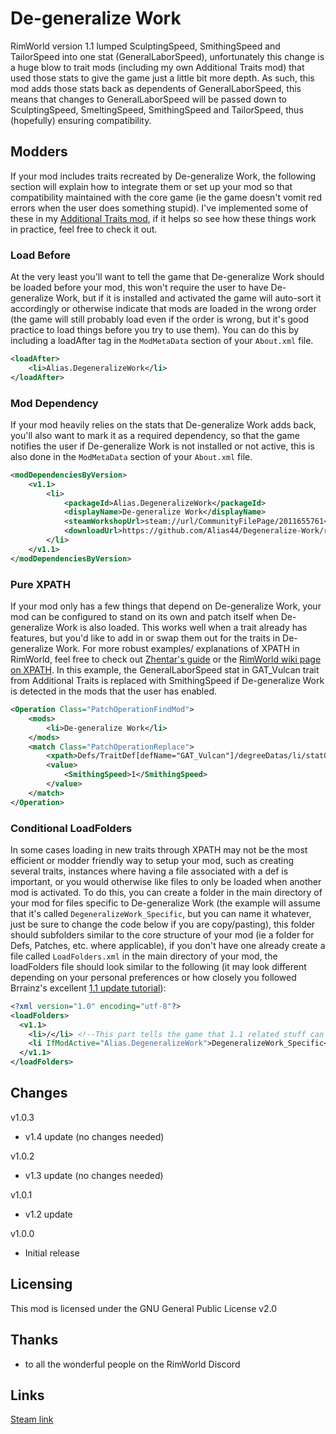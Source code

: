 # De-generalize Work
RimWorld version 1.1 lumped SculptingSpeed, SmithingSpeed and TailorSpeed into one stat (GeneralLaborSpeed), unfortunately this change is a huge blow to trait mods (including my own Additional Traits mod) that used those stats to give the game just a little bit more depth. As such, this mod adds those stats back as dependents of GeneralLaborSpeed, this means that changes to GeneralLaborSpeed will be passed down to SculptingSpeed, SmeltingSpeed, SmithingSpeed and TailorSpeed, thus (hopefully) ensuring compatibility.

## Modders
If your mod includes traits recreated by De-generalize Work, the following section will explain how to integrate them or set up your mod so that compatibility maintained with the core game (ie the game doesn't vomit red errors when the user does something stupid). I've implemented some of these in my [Additional Traits mod](https://github.com/Alias44/Gewens-Additional-Traits), if it helps so see how these things work in practice, feel free to check it out.

### Load Before
At the very least you'll want to tell the game that De-generalize Work should be loaded before your mod, this won't require the user to have De-generalize Work, but if it is installed and activated the game will auto-sort it accordingly or otherwise indicate that mods are loaded in the wrong order (the game will still probably load even if the order is wrong, but it's good practice to load things before you try to use them). You can do this by including a loadAfter tag in the ```ModMetaData``` section of your ```About.xml``` file.
```XML
<loadAfter>
	<li>Alias.DegeneralizeWork</li>
</loadAfter>
```

### Mod Dependency
If your mod heavily relies on the stats that De-generalize Work adds back, you'll also want to mark it as a required dependency, so that the game notifies the user if De-generalize Work is not installed or not active, this is also done in the ```ModMetaData``` section of your ```About.xml``` file.
```XML
<modDependenciesByVersion>
    <v1.1>
        <li>
            <packageId>Alias.DegeneralizeWork</packageId>
            <displayName>De-generalize Work</displayName>
            <steamWorkshopUrl>steam://url/CommunityFilePage/2011655761</steamWorkshopUrl>
            <downloadUrl>https://github.com/Alias44/Degeneralize-Work/releases/latest</downloadUrl>
        </li>
    </v1.1>
</modDependenciesByVersion>
```

### Pure XPATH
If your mod only has a few things that depend on De-generalize Work, your mod can be configured to stand on its own and patch itself when De-generalize Work is also loaded. This works well when a trait already has features, but you'd like to add in or swap them out for the traits in De-generalize Work. For more robust examples/ explanations of XPATH in RimWorld, feel free to check out [Zhentar's guide](https://gist.github.com/Zhentar/4a1b71cea45b9337f70b30a21d868782) or the [RimWorld wiki page on XPATH](https://rimworldwiki.com/wiki/Modding_Tutorials/PatchOperations). In this example, the GeneralLaborSpeed stat in GAT_Vulcan trait from Additional Traits is replaced with SmithingSpeed if De-generalize Work is detected in the mods that the user has enabled.
```XML
<Operation Class="PatchOperationFindMod">
	<mods>
		<li>De-generalize Work</li>
	</mods>
	<match Class="PatchOperationReplace">
		<xpath>Defs/TraitDef[defName="GAT_Vulcan"]/degreeDatas/li/statOffsets/GeneralLaborSpeed</xpath>
		<value>
			<SmithingSpeed>1</SmithingSpeed>
		</value>
	</match>
</Operation>
```

### Conditional LoadFolders
In some cases loading in new traits through XPATH may not be the most efficient or modder friendly way to setup your mod, such as creating several traits, instances where having a file associated with a def is important, or you would otherwise like files to only be loaded when another mod is activated. To do this, you can create a folder in the main directory of your mod for files specific to De-generalize Work (the example will assume that it's called ```DegeneralizeWork_Specific```, but you can name it whatever, just be sure to change the code below if you are copy/pasting), this folder should subfolders similar to the core structure of your mod (ie a folder for Defs, Patches, etc. where applicable), if you don't have one already create a file called ```LoadFolders.xml``` in the main directory of your mod, the loadFolders file should look similar to the following (it may look different depending on your personal preferences or how closely you followed Brrainz's excellent [1.1 update tutorial](https://gist.github.com/pardeike/08ff826bf40ee60452f02d85e59f32ff)):
```XML
<?xml version="1.0" encoding="utf-8"?>
<loadFolders>
  <v1.1>
    <li>/</li> <!--This part tells the game that 1.1 related stuff can be found at the main directory of your mod-->
    <li IfModActive="Alias.DegeneralizeWork">DegeneralizeWork_Specific</li><!--This part tells the game that De-generalize Work related stuff can be found in the DegeneralizeWork_Specific folder-->
  </v1.1>
</loadFolders>
```

## Changes
v1.0.3
* v1.4 update (no changes needed)

v1.0.2
* v1.3 update (no changes needed)

v1.0.1
* v1.2 update

v1.0.0
* Initial release

## Licensing
This mod is licensed under the GNU General Public License v2.0

## Thanks
* to all the wonderful people on the RimWorld Discord

## Links
[Steam link](https://steamcommunity.com/sharedfiles/filedetails/?id=2011655761)
